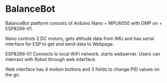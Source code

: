 # BalanceBot

BalanceBot platform consists of Arduino Nano + MPU6050 with DMP on + ESP8266-01.

Nano controls 2 DC motors, gets attitude data from IMU and has serial interface for ESP to get and send data to Webpage.

ESP8266-01 Connects lo local WiFi network, starts webserver. Users can interract with Robot through web interface.

Web interface has 4 motion buttons and 3 fields to change PID values on the go.
